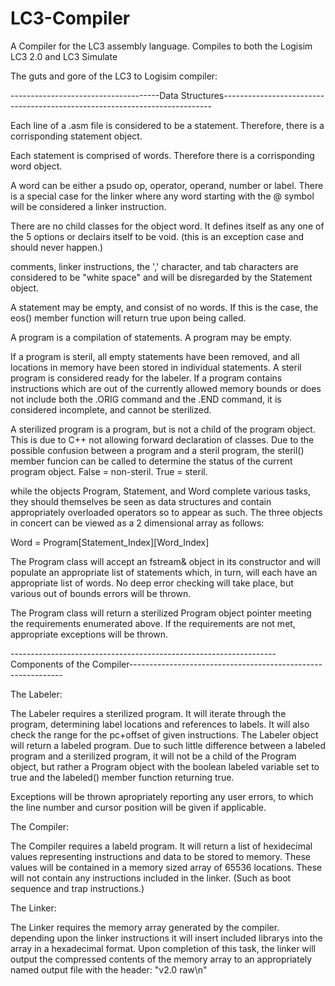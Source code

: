 # LC3-Compiler
A Compiler for the LC3 assembly language. Compiles to both the Logisim LC3 2.0 and LC3 Simulate


The guts and gore of the LC3 to Logisim compiler:


-------------------------------------Data Structures---------------------------------------------------------------------------


Each line of a .asm file is considered to be a statement. Therefore, there is a corrisponding statement object.

Each statement is comprised of words. Therefore there is a corrisponding word object.

A word can be either a psudo op, operator, operand, number or label. There is a special case for the linker where any word starting with the @ symbol will be considered a linker instruction.

There are no child classes for the object word. It defines itself as any one of the 5 options or declairs itself to be void. (this is an exception case and should never happen.)

comments, linker instructions, the ',' character, and tab characters are considered to be "white space" and will be disregarded by the Statement object.

A statement may be empty, and consist of no words. If this is the case, the eos() member function will return true upon being called.

A program is a compilation of statements. A program may be empty.

If a program is steril, all empty statements have been removed, and all locations in memory have been stored in individual statements. A steril program is considered ready for the labeler. If a program contains instructions which are out of the currently allowed memory bounds or does not include both the .ORIG command and the .END command, it is considered incomplete, and cannot be sterilized.

A sterilized program is a program, but is not a child of the program object. This is due to C++ not allowing forward declaration of classes. Due to the possible confusion between a program and a steril program, the steril() member funcion can be called to determine the status of the current program object. False = non-steril. True = steril.


while the objects Program, Statement, and Word complete various tasks, they should themselves be seen as data structures and contain appropriately overloaded operators so to appear as such. The three objects in concert can be viewed as a 2 dimensional array as follows:

Word = Program[Statement_Index][Word_Index] 

The Program class will accept an fstream& object in its constructor and will populate an appropriate list of statements which, in turn, will each have an appropriate list of words. No deep error checking will take place, but various out of bounds errors will be thrown.

The Program class will return a sterilized Program object pointer meeting the requirements enumerated above. If the requirements are not met, appropriate exceptions will be thrown.

------------------------------------------------------------------Components of the Compiler-------------------------------------------------------------

The Labeler:

The Labeler requires a sterilized program. It will iterate through the program, determining label locations and references to labels. It will also check the range for the pc+offset of given instructions. The Labeler object will return a labeled program. Due to such little difference between a labeled program and a sterilized program, it will not be a child of the Program object, but rather a Program object with the boolean labeled variable set to true and the labeled() member function returning true.

Exceptions will be thrown apropriately reporting any user errors, to which the line number and cursor position will be given if applicable.

The Compiler:

The Compiler requires a labeld program. It will return a list of hexidecimal values representing instructions and data to be stored to memory. These values will be contained in a memory sized array of 65536 locations. These will not contain any instructions included in the linker. (Such as boot sequence and trap instructions.)

The Linker:

The Linker requires the memory array generated by the compiler. depending upon the linker instructions it will insert included librarys into the array in a hexadecimal format. Upon completion of this task, the linker will output the compressed contents of the memory array to an appropriately named output file with the header: "v2.0 raw\n"
